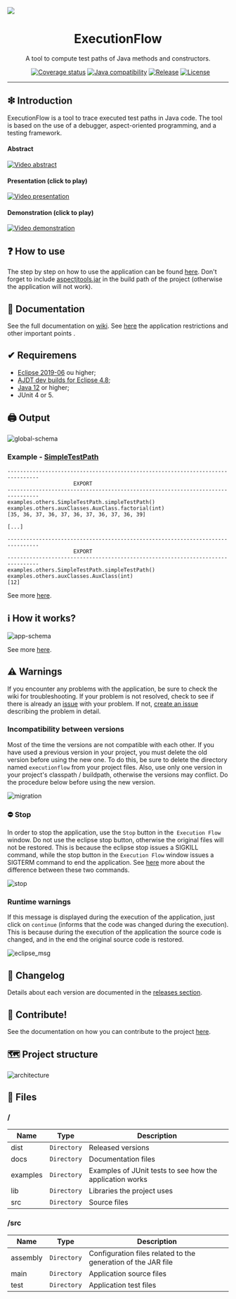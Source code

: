 ![](https://github.com/williamniemiec/ExecutionFlow/blob/master/docs/img/logo/logo.jpg?raw=true)

<h1 align='center'>ExecutionFlow</h1>
<p align='center'>A tool to compute test paths of Java methods and constructors.</p>
<p align="center">
	<a href="https://github.com/williamniemiec/ExecutionFlow/actions/workflows/windows.yml"><img src="https://github.com/williamniemiec/ExecutionFlow/actions/workflows/windows.yml/badge.svg" alt=""></a>
	<a href="https://github.com/williamniemiec/ExecutionFlow/actions/workflows/macos.yml"><img src="https://github.com/williamniemiec/ExecutionFlow/actions/workflows/macos.yml/badge.svg" alt=""></a>
	<a href="https://github.com/williamniemiec/ExecutionFlow/actions/workflows/ubuntu.yml"><img src="https://github.com/williamniemiec/ExecutionFlow/actions/workflows/ubuntu.yml/badge.svg" alt=""></a>
	<a href="https://codecov.io/gh/williamniemiec/ExecutionFlow"><img src="https://codecov.io/gh/williamniemiec/ExecutionFlow/branch/v7.x/graph/badge.svg?token=R2SFS4SP86" alt="Coverage status"></a>
	<a href="http://java.oracle.com"><img src="https://img.shields.io/badge/java-12+-D0008F.svg" alt="Java compatibility"></a>
	<a href="https://github.com/williamniemiec/ExecutionFlow/releases"><img src="https://img.shields.io/github/v/release/williamniemiec/ExecutionFlow" alt="Release"></a>
	<a href="https://github.com/williamniemiec/ExecutionFlow/blob/master/LICENSE"><img src="https://img.shields.io/github/license/williamniemiec/ExecutionFlow" alt="License"></a>
</p>
<hr />

## ❇ Introduction
ExecutionFlow is a tool to trace executed test paths in Java code. The tool is based on the use of a debugger, aspect-oriented programming, and a testing framework.

#### Abstract
[![Video abstract](http://img.youtube.com/vi/2W5BjVuc6fw/0.jpg)](https://youtu.be/2W5BjVuc6fw "SBES 21 - Presentation - ExecutionFlow: a tool to compute test paths of Java methods and constructors")

#### Presentation (click to play)
[![Video presentation](http://img.youtube.com/vi/3ALLrjnFbtk/0.jpg)](https://youtu.be/3ALLrjnFbtk "ExecutionFlow: a tool to compute test paths of Java methods and constructors")

#### Demonstration (click to play)
[![Video demonstration](http://img.youtube.com/vi/1klRSltsSaA/0.jpg)](https://youtu.be/1klRSltsSaA "SBES 21 - Demonstration - ExecutionFlow: a tool to compute test paths of Java methods and constructors")

## ❓ How to use
The step by step on how to use the application can be found [here](https://github.com/williamniemiec/ExecutionFlow/wiki/Como-usar). Don't forget to include [aspectjtools.jar](https://github.com/williamniemiec/ExecutionFlow/blob/master/lib/aspectjtools-1.9.6.jar) in the build path of the project (otherwise the application will not work).

## 📖 Documentation
See the full documentation on [wiki](https://github.com/williamniemiec/ExecutionFlow/wiki). See [here](https://github.com/williamniemiec/ExecutionFlow/wiki/Limitations-and-important-notices) the application restrictions and other important points .

## ✔ Requiremens
- [Eclipse 2019-06](https://www.eclipse.org/downloads/packages/release/2019-06) ou higher;
- [AJDT dev builds for Eclipse 4.8](http://download.eclipse.org/tools/ajdt/48/dev/update);
- [Java 12](https://www.oracle.com/java/technologies/javase/jdk12-archive-downloads.html) or higher;
- JUnit 4 or 5.

## 🖨 Output
![global-schema](https://raw.githubusercontent.com/williamniemiec/ExecutionFlow/master/docs/img/schemas/export.png?raw=true)

### Example - [SimpleTestPath](https://github.com/williamniemiec/ExecutionFlow/blob/master/examples/examples/others/SimpleTestPath.java)
```	
--------------------------------------------------------------------------------
				     EXPORT
--------------------------------------------------------------------------------
examples.others.SimpleTestPath.simpleTestPath()
examples.others.auxClasses.AuxClass.factorial(int)
[35, 36, 37, 36, 37, 36, 37, 36, 37, 36, 39]

[...]

--------------------------------------------------------------------------------
				     EXPORT
--------------------------------------------------------------------------------
examples.others.SimpleTestPath.simpleTestPath()
examples.others.auxClasses.AuxClass(int)
[12]
```

See more [here](https://github.com/williamniemiec/ExecutionFlow/wiki/Examples).

## ℹ How it works?
![app-schema](https://github.com/williamniemiec/ExecutionFlow/blob/master/docs/img/schemas/general-schema-2.png?raw=true)

See more [here](https://github.com/williamniemiec/ExecutionFlow/wiki/How-it-works).

## ⚠ Warnings
If you encounter any problems with the application, be sure to check the wiki for troubleshooting. If your problem is not resolved, check to see if there is already an [issue](https://github.com/williamniemiec/ExecutionFlow/issues) with your problem. If not, [create an issue](https://github.com/williamniemiec/ExecutionFlow/issues/new/choose) describing the problem in detail. 

### Incompatibility between versions 
Most of the time the versions are not compatible with each other. If you have used a previous version in your project, you must delete the old version before using the new one. To do this, be sure to delete the directory named `executionflow` from your project files. Also, use only one version in your project's classpath / buildpath, otherwise the versions may conflict. Do the procedure below before using the new version. 

![migration](https://github.com/williamniemiec/ExecutionFlow/blob/master/docs/gif/migration.gif)

### ⛔ Stop
In order to stop the application, use the `Stop` button in the` Execution Flow` window. Do not use the eclipse stop button, otherwise the original files will not be restored. This is because the eclipse stop issues a SIGKILL command, while the stop button in the `Execution Flow` window issues a SIGTERM command to end the application. See [here](https://major.io/2010/03/18/sigterm-vs-sigkill/) more about the difference between these two commands. 

![stop](https://github.com/williamniemiec/ExecutionFlow/blob/master/docs/img/howToUse/stop.png)

### Runtime warnings
If this message is displayed during the execution of the application, just click on `continue` (informs that the code was changed during the execution). This is because during the execution of the application the source code is changed, and in the end the original source code is restored. 

![eclipse_msg](https://github.com/williamniemiec/ExecutionFlow/blob/master/docs/img/others/eclipse_msg.PNG?raw=true)

## 🚩 Changelog
Details about each version are documented in the [releases section](https://github.com/williamniemiec/ExecutionFlow/releases).

## 🤝 Contribute!
See the documentation on how you can contribute to the project [here](https://github.com/williamniemiec/ExecutionFlow/blob/master/CONTRIBUTING.md).

## 🗺 Project structure
![architecture](https://raw.githubusercontent.com/williamniemiec/ExecutionFlow/master/docs/img/schemas/architecture.png?raw=true)

## 📁 Files

### /
|        Name        |Type|Description|
|----------------|-------------------------------|-----------------------------|
|dist |`Directory`|Released versions|
|docs |`Directory`|Documentation files|
|examples   |`Directory`| Examples of JUnit tests to see how the application works    |
|lib   |`Directory`|Libraries the project uses   |
|src     |`Directory`| Source files|

### /src
|        Name        |Type|Description|
|----------------|-------------------------------|-----------------------------|
|assembly|`Directory`|Configuration files related to the generation of the JAR file |
|main|`Directory`|Application source files |
|test|`Directory`|Application test files  |
